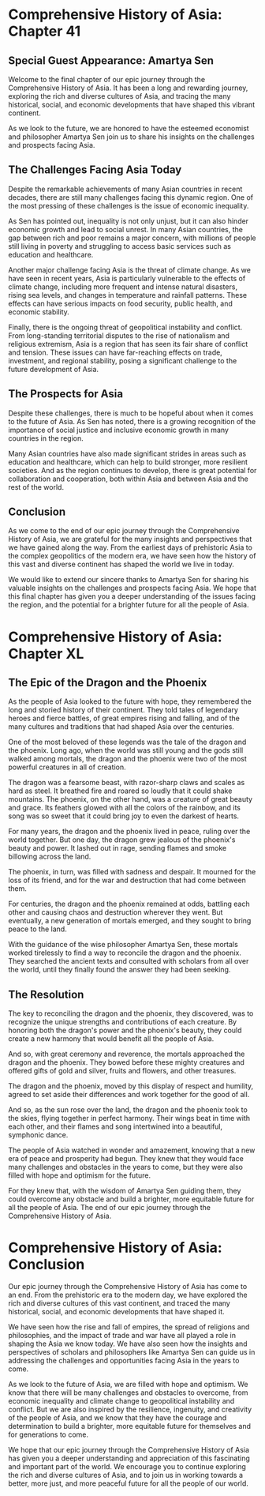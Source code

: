 # Comprehensive History of Asia: Chapter 41

## Special Guest Appearance: Amartya Sen

Welcome to the final chapter of our epic journey through the Comprehensive History of Asia. It has been a long and rewarding journey, exploring the rich and diverse cultures of Asia, and tracing the many historical, social, and economic developments that have shaped this vibrant continent.

As we look to the future, we are honored to have the esteemed economist and philosopher Amartya Sen join us to share his insights on the challenges and prospects facing Asia.

## The Challenges Facing Asia Today

Despite the remarkable achievements of many Asian countries in recent decades, there are still many challenges facing this dynamic region. One of the most pressing of these challenges is the issue of economic inequality.

As Sen has pointed out, inequality is not only unjust, but it can also hinder economic growth and lead to social unrest. In many Asian countries, the gap between rich and poor remains a major concern, with millions of people still living in poverty and struggling to access basic services such as education and healthcare.

Another major challenge facing Asia is the threat of climate change. As we have seen in recent years, Asia is particularly vulnerable to the effects of climate change, including more frequent and intense natural disasters, rising sea levels, and changes in temperature and rainfall patterns. These effects can have serious impacts on food security, public health, and economic stability.

Finally, there is the ongoing threat of geopolitical instability and conflict. From long-standing territorial disputes to the rise of nationalism and religious extremism, Asia is a region that has seen its fair share of conflict and tension. These issues can have far-reaching effects on trade, investment, and regional stability, posing a significant challenge to the future development of Asia.

## The Prospects for Asia

Despite these challenges, there is much to be hopeful about when it comes to the future of Asia. As Sen has noted, there is a growing recognition of the importance of social justice and inclusive economic growth in many countries in the region.

Many Asian countries have also made significant strides in areas such as education and healthcare, which can help to build stronger, more resilient societies. And as the region continues to develop, there is great potential for collaboration and cooperation, both within Asia and between Asia and the rest of the world.

## Conclusion

As we come to the end of our epic journey through the Comprehensive History of Asia, we are grateful for the many insights and perspectives that we have gained along the way. From the earliest days of prehistoric Asia to the complex geopolitics of the modern era, we have seen how the history of this vast and diverse continent has shaped the world we live in today.

We would like to extend our sincere thanks to Amartya Sen for sharing his valuable insights on the challenges and prospects facing Asia. We hope that this final chapter has given you a deeper understanding of the issues facing the region, and the potential for a brighter future for all the people of Asia.
# Comprehensive History of Asia: Chapter XL

## The Epic of the Dragon and the Phoenix

As the people of Asia looked to the future with hope, they remembered the long and storied history of their continent. They told tales of legendary heroes and fierce battles, of great empires rising and falling, and of the many cultures and traditions that had shaped Asia over the centuries.

One of the most beloved of these legends was the tale of the dragon and the phoenix. Long ago, when the world was still young and the gods still walked among mortals, the dragon and the phoenix were two of the most powerful creatures in all of creation.

The dragon was a fearsome beast, with razor-sharp claws and scales as hard as steel. It breathed fire and roared so loudly that it could shake mountains. The phoenix, on the other hand, was a creature of great beauty and grace. Its feathers glowed with all the colors of the rainbow, and its song was so sweet that it could bring joy to even the darkest of hearts.

For many years, the dragon and the phoenix lived in peace, ruling over the world together. But one day, the dragon grew jealous of the phoenix's beauty and power. It lashed out in rage, sending flames and smoke billowing across the land.

The phoenix, in turn, was filled with sadness and despair. It mourned for the loss of its friend, and for the war and destruction that had come between them.

For centuries, the dragon and the phoenix remained at odds, battling each other and causing chaos and destruction wherever they went. But eventually, a new generation of mortals emerged, and they sought to bring peace to the land.

With the guidance of the wise philosopher Amartya Sen, these mortals worked tirelessly to find a way to reconcile the dragon and the phoenix. They searched the ancient texts and consulted with scholars from all over the world, until they finally found the answer they had been seeking.

## The Resolution

The key to reconciling the dragon and the phoenix, they discovered, was to recognize the unique strengths and contributions of each creature. By honoring both the dragon's power and the phoenix's beauty, they could create a new harmony that would benefit all the people of Asia.

And so, with great ceremony and reverence, the mortals approached the dragon and the phoenix. They bowed before these mighty creatures and offered gifts of gold and silver, fruits and flowers, and other treasures.

The dragon and the phoenix, moved by this display of respect and humility, agreed to set aside their differences and work together for the good of all.

And so, as the sun rose over the land, the dragon and the phoenix took to the skies, flying together in perfect harmony. Their wings beat in time with each other, and their flames and song intertwined into a beautiful, symphonic dance.

The people of Asia watched in wonder and amazement, knowing that a new era of peace and prosperity had begun. They knew that they would face many challenges and obstacles in the years to come, but they were also filled with hope and optimism for the future.

For they knew that, with the wisdom of Amartya Sen guiding them, they could overcome any obstacle and build a brighter, more equitable future for all the people of Asia.  The end of our epic journey through the Comprehensive History of Asia.
# Comprehensive History of Asia: Conclusion

Our epic journey through the Comprehensive History of Asia has come to an end. From the prehistoric era to the modern day, we have explored the rich and diverse cultures of this vast continent, and traced the many historical, social, and economic developments that have shaped it.

We have seen how the rise and fall of empires, the spread of religions and philosophies, and the impact of trade and war have all played a role in shaping the Asia we know today. We have also seen how the insights and perspectives of scholars and philosophers like Amartya Sen can guide us in addressing the challenges and opportunities facing Asia in the years to come.

As we look to the future of Asia, we are filled with hope and optimism. We know that there will be many challenges and obstacles to overcome, from economic inequality and climate change to geopolitical instability and conflict. But we are also inspired by the resilience, ingenuity, and creativity of the people of Asia, and we know that they have the courage and determination to build a brighter, more equitable future for themselves and for generations to come.

We hope that our epic journey through the Comprehensive History of Asia has given you a deeper understanding and appreciation of this fascinating and important part of the world. We encourage you to continue exploring the rich and diverse cultures of Asia, and to join us in working towards a better, more just, and more peaceful future for all the people of our world.